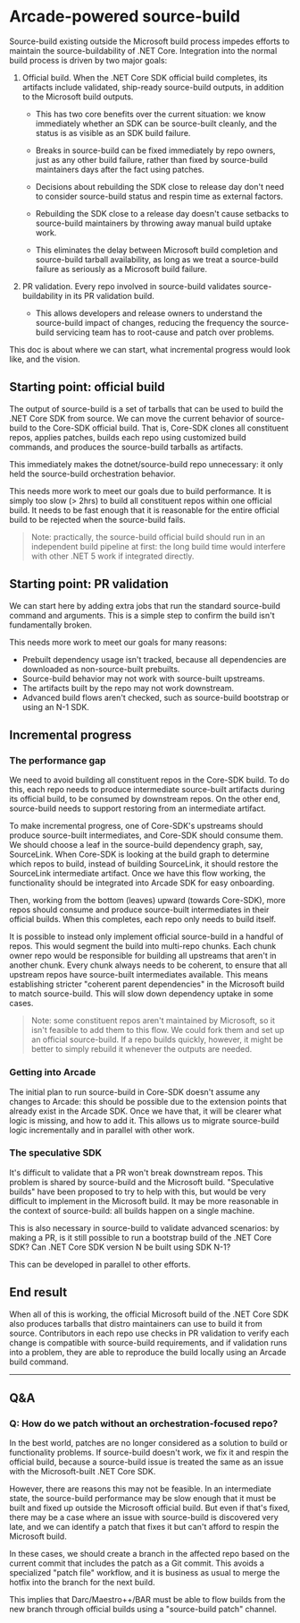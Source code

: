 # Arcade-powered source-build

Source-build existing outside the Microsoft build process impedes efforts to
maintain the source-buildability of .NET Core. Integration into the normal build
process is driven by two major goals:

1. Official build. When the .NET Core SDK official build completes, its
   artifacts include validated, ship-ready source-build outputs, in addition to
   the Microsoft build outputs.

   * This has two core benefits over the current situation: we know immediately
     whether an SDK can be source-built cleanly, and the status is as visible as
     an SDK build failure.

   * Breaks in source-build can be fixed immediately by repo owners, just as any
     other build failure, rather than fixed by source-build maintainers days
     after the fact using patches.

   * Decisions about rebuilding the SDK close to release day don't need to
     consider source-build status and respin time as external factors.

   * Rebuilding the SDK close to a release day doesn't cause setbacks to
     source-build maintainers by throwing away manual build uptake work.

   * This eliminates the delay between Microsoft build completion and
     source-build tarball availability, as long as we treat a source-build
     failure as seriously as a Microsoft build failure.

2. PR validation. Every repo involved in source-build validates
   source-buildability in its PR validation build.

   * This allows developers and release owners to understand the source-build
     impact of changes, reducing the frequency the source-build servicing team
     has to root-cause and patch over problems.

This doc is about where we can start, what incremental progress would look like,
and the vision.

## Starting point: official build

The output of source-build is a set of tarballs that can be used to build the
.NET Core SDK from source. We can move the current behavior of source-build to
the Core-SDK official build. That is, Core-SDK clones all constituent repos,
applies patches, builds each repo using customized build commands, and produces
the source-build tarballs as artifacts.

This immediately makes the dotnet/source-build repo unnecessary: it only held
the source-build orchestration behavior.

This needs more work to meet our goals due to build performance. It is simply
too slow (> 2hrs) to build all constituent repos within one official build. It
needs to be fast enough that it is reasonable for the entire official build to
be rejected when the source-build fails.

> Note: practically, the source-build official build should run in an
> independent build pipeline at first: the long build time would interfere with
> other .NET 5 work if integrated directly.

## Starting point: PR validation

We can start here by adding extra jobs that run the standard source-build
command and arguments. This is a simple step to confirm the build isn't
fundamentally broken.

This needs more work to meet our goals for many reasons:

* Prebuilt dependency usage isn't tracked, because all dependencies are
  downloaded as non-source-built prebuilts.
* Source-build behavior may not work with source-built upstreams.
* The artifacts built by the repo may not work downstream.
* Advanced build flows aren't checked, such as source-build bootstrap or using
  an N-1 SDK.

## Incremental progress

### The performance gap
We need to avoid building all constituent repos in the Core-SDK build. To do
this, each repo needs to produce intermediate source-built artifacts during its
official build, to be consumed by downstream repos. On the other end,
source-build needs to support restoring from an intermediate artifact.

To make incremental progress, one of Core-SDK's upstreams should produce
source-built intermediates, and Core-SDK should consume them. We should choose a
leaf in the source-build dependency graph, say, SourceLink. When Core-SDK is
looking at the build graph to determine which repos to build, instead of
building SourceLink, it should restore the SourceLink intermediate artifact.
Once we have this flow working, the functionality should be integrated into
Arcade SDK for easy onboarding.

Then, working from the bottom (leaves) upward (towards Core-SDK), more repos
should consume and produce source-built intermediates in their official builds.
When this completes, each repo only needs to build itself.

It is possible to instead only implement official source-build in a handful of
repos. This would segment the build into multi-repo chunks. Each chunk owner
repo would be responsible for building all upstreams that aren't in another
chunk. Every chunk always needs to be coherent, to ensure that all upstream
repos have source-built intermediates available. This means establishing
stricter "coherent parent dependencies" in the Microsoft build to match
source-build. This will slow down dependency uptake in some cases.

> Note: some constituent repos aren't maintained by Microsoft, so it isn't
> feasible to add them to this flow. We could fork them and set up an official
> source-build. If a repo builds quickly, however, it might be better to simply
> rebuild it whenever the outputs are needed.

### Getting into Arcade
The initial plan to run source-build in Core-SDK doesn't assume any changes to
Arcade: this should be possible due to the extension points that already exist
in the Arcade SDK. Once we have that, it will be clearer what logic is missing,
and how to add it. This allows us to migrate source-build logic incrementally
and in parallel with other work.

### The speculative SDK
It's difficult to validate that a PR won't break downstream repos. This problem
is shared by source-build and the Microsoft build. "Speculative builds" have
been proposed to try to help with this, but would be very difficult to implement
in the Microsoft build. It may be more reasonable in the context of
source-build: all builds happen on a single machine.

This is also necessary in source-build to validate advanced scenarios: by making
a PR, is it still possible to run a bootstrap build of the .NET Core SDK? Can
.NET Core SDK version N be built using SDK N-1?

This can be developed in parallel to other efforts.

## End result

When all of this is working, the official Microsoft build of the .NET Core SDK
also produces tarballs that distro maintainers can use to build it from source.
Contributors in each repo use checks in PR validation to verify each change is
compatible with source-build requirements, and if validation runs into a
problem, they are able to reproduce the build locally using an Arcade build
command.

---

## Q&A

### Q: How do we patch without an orchestration-focused repo?
In the best world, patches are no longer considered as a solution to build or
functionality problems. If source-build doesn't work, we fix it and respin the
official build, because a source-build issue is treated the same as an issue
with the Microsoft-built .NET Core SDK.

However, there are reasons this may not be feasible. In an intermediate state,
the source-build performance may be slow enough that it must be built and fixed
up outside the Microsoft official build. But even if that's fixed, there may be
a case where an issue with source-build is discovered very late, and we can
identify a patch that fixes it but can't afford to respin the Microsoft build.

In these cases, we should create a branch in the affected repo based on the
current commit that includes the patch as a Git commit. This avoids a
specialized "patch file" workflow, and it is business as usual to merge the
hotfix into the branch for the next build.

This implies that Darc/Maestro++/BAR must be able to flow builds from the new
branch through official builds using a "source-build patch" channel.
